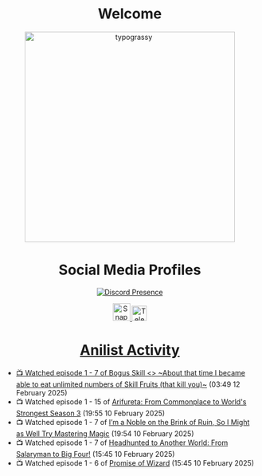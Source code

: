 <div align="center">

# Welcome
<a href="https://github.com/kawarimidoll/typograssy">
    <img alt="typograssy" src="https://typograssy.deno.dev/api?text=%E3%82%88%E3%81%86%E3%81%93%E3%81%9D%E3%81%BF%E3%81%AA%E3%81%95%E3%82%93%20-%20Sheby--&&l0=none&l1=82d9d0&l2=027353&l3=038c4c&l4=01402e&bg=none&frame=none&speed=100&comment=" width="421.99">
</a>

</div>

<div align="center">

# Social Media Profiles

[![Discord Presence](https://lanyard.cnrad.dev/api/612532963938271232)](https://discord.com/users/612532963938271232)


<a href="https://www.snapchat.com/add/a.sheby" title="Snapchat Profile">
    <img src="https://www.freepnglogos.com/uploads/snapchat-logo-png-0.png" width="35" alt="Snapchat Logo" />


<a href="https://t.me/ASheby" title="Telegram Profile">
    <img src="https://www.freepnglogos.com/uploads/telegram-logo-png-0.png" width="30" alt="Telegram Logo" />


</div>

<div align="center">

# Anilist Activity

</div>

<!-- ANILIST_ACTIVITY:start -->

-   📺 Watched episode 1 - 7 of [Bogus Skill <<Fruitmaster>> ~About that time I became able to eat unlimited numbers of Skill Fruits (that kill you)~](https://anilist.co/anime/178100) (03:49 12 February 2025)
-   📺 Watched episode 1 - 15 of [Arifureta: From Commonplace to World's Strongest Season 3](https://anilist.co/anime/154473) (19:55 10 February 2025)
-   📺 Watched episode 1 - 7 of [I’m a Noble on the Brink of Ruin, So I Might as Well Try Mastering Magic](https://anilist.co/anime/176063) (19:54 10 February 2025)
-   📺 Watched episode 1 - 7 of [Headhunted to Another World: From Salaryman to Big Four!](https://anilist.co/anime/179689) (15:45 10 February 2025)
-   📺 Watched episode 1 - 6 of [Promise of Wizard](https://anilist.co/anime/170916) (15:45 10 February 2025)

<!-- ANILIST_ACTIVITY:end -->
